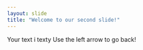 ```yaml
---
layout: slide
title: "Welcome to our second slide!"
---
```

Your text i texty
Use the left arrow to go back!
